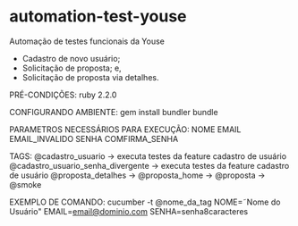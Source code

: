 # automation-test-youse
Automação de testes funcionais da Youse
- Cadastro de novo usuário;
- Solicitação de proposta; e,
- Solicitação de proposta via detalhes.

PRÉ-CONDIÇÕES:
ruby 2.2.0

CONFIGURANDO AMBIENTE:
gem install bundler
bundle

PARAMETROS NECESSÁRIOS PARA EXECUÇÃO:
NOME
EMAIL
EMAIL_INVALIDO
SENHA
COMFIRMA_SENHA

TAGS:
@cadastro_usuario -> executa testes da feature cadastro de usuário
@cadastro_usuario_senha_divergente -> executa testes da feature cadastro de usuário
@proposta_detalhes ->
@proposta_home ->
@proposta ->
@smoke

EXEMPLO DE COMANDO:
cucumber -t @nome_da_tag NOME=˜Nome do Usuário" EMAIL=email@dominio.com SENHA=senha8caracteres
